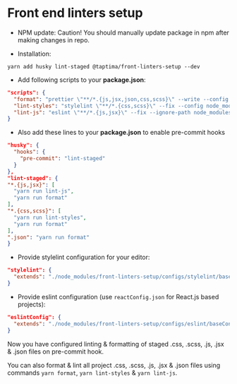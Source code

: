 # Front end linters setup
* NPM update: 
  Caution! You should manually update package in npm after making changes in repo.

* Installation: 
```
yarn add husky lint-staged @taptima/front-linters-setup --dev
```

* Add following scripts to your **package.json**:
```json
"scripts": {
  "format": "prettier \"**/*.{js,jsx,json,css,scss}\" --write --config node_modules/front-linters-setup/configs/prettier/config.json --ignore-path node_modules/front-linters-setup/configs/.ignore",
  "lint-styles": "stylelint \"**/*.{css,scss}\" --fix --config node_modules/front-linters-setup/configs/stylelint/formatConfig.json --ignore-path node_modules/front-linters-setup/configs/.ignore",
  "lint-js": "eslint \"**/*.{js,jsx}\" --fix --ignore-path node_modules/front-linters-setup/configs/.ignore"
}
```

* Also add these lines to your **package.json** to enable pre-commit hooks
```json
"husky": {
  "hooks": {
    "pre-commit": "lint-staged"
  }
},
"lint-staged": {
"*.{js,jsx}": [
  "yarn run lint-js",
  "yarn run format"
],
"*.{css,scss}": [
  "yarn run lint-styles",
  "yarn run format"
],
".json": "yarn run format"
}
```

* Provide stylelint configuration for your editor:
```json
"stylelint": {
  "extends": "./node_modules/front-linters-setup/configs/stylelint/baseConfig.json"
}
``` 

* Provide eslint configuration (use `reactConfig.json` for React.js based projects):
```json
"eslintConfig": {
  "extends": "./node_modules/front-linters-setup/configs/eslint/baseConfig.json"
}
``` 

Now you have configured linting & formatting of staged .css, .scss, .js, .jsx & .json files on pre-commit hook.

You can also format & lint all project .css, .scss, .js, .jsx & .json files using commands `yarn format`, 
`yarn lint-styles` & `yarn lint-js`.
